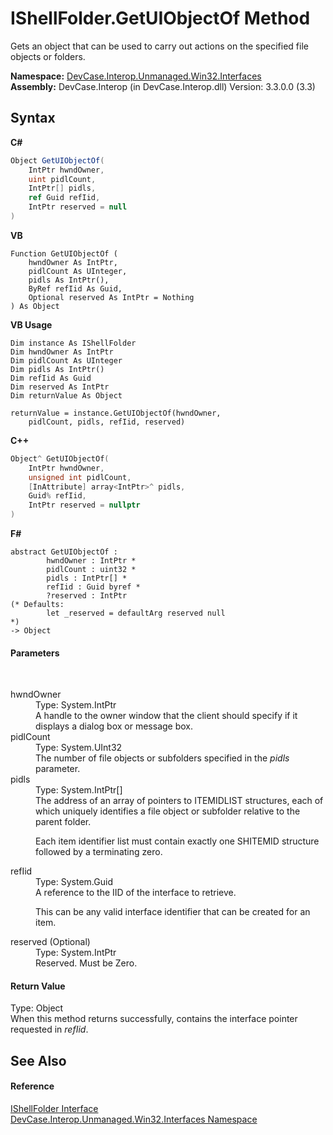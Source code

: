 # IShellFolder.GetUIObjectOf Method 
 

Gets an object that can be used to carry out actions on the specified file objects or folders.

**Namespace:**&nbsp;<a href="N_DevCase_Interop_Unmanaged_Win32_Interfaces">DevCase.Interop.Unmanaged.Win32.Interfaces</a><br />**Assembly:**&nbsp;DevCase.Interop (in DevCase.Interop.dll) Version: 3.3.0.0 (3.3)

## Syntax

**C#**<br />
``` C#
Object GetUIObjectOf(
	IntPtr hwndOwner,
	uint pidlCount,
	IntPtr[] pidls,
	ref Guid refIid,
	IntPtr reserved = null
)
```

**VB**<br />
``` VB
Function GetUIObjectOf ( 
	hwndOwner As IntPtr,
	pidlCount As UInteger,
	pidls As IntPtr(),
	ByRef refIid As Guid,
	Optional reserved As IntPtr = Nothing
) As Object
```

**VB Usage**<br />
``` VB Usage
Dim instance As IShellFolder
Dim hwndOwner As IntPtr
Dim pidlCount As UInteger
Dim pidls As IntPtr()
Dim refIid As Guid
Dim reserved As IntPtr
Dim returnValue As Object

returnValue = instance.GetUIObjectOf(hwndOwner, 
	pidlCount, pidls, refIid, reserved)
```

**C++**<br />
``` C++
Object^ GetUIObjectOf(
	IntPtr hwndOwner, 
	unsigned int pidlCount, 
	[InAttribute] array<IntPtr>^ pidls, 
	Guid% refIid, 
	IntPtr reserved = nullptr
)
```

**F#**<br />
``` F#
abstract GetUIObjectOf : 
        hwndOwner : IntPtr * 
        pidlCount : uint32 * 
        pidls : IntPtr[] * 
        refIid : Guid byref * 
        ?reserved : IntPtr 
(* Defaults:
        let _reserved = defaultArg reserved null
*)
-> Object 

```


#### Parameters
&nbsp;<dl><dt>hwndOwner</dt><dd>Type: System.IntPtr<br />A handle to the owner window that the client should specify if it displays a dialog box or message box.</dd><dt>pidlCount</dt><dd>Type: System.UInt32<br />The number of file objects or subfolders specified in the *pidls* parameter.</dd><dt>pidls</dt><dd>Type: System.IntPtr[]<br />The address of an array of pointers to ITEMIDLIST structures, each of which uniquely identifies a file object or subfolder relative to the parent folder. 

 Each item identifier list must contain exactly one SHITEMID structure followed by a terminating zero.</dd><dt>refIid</dt><dd>Type: System.Guid<br />A reference to the IID of the interface to retrieve. 

 This can be any valid interface identifier that can be created for an item.</dd><dt>reserved (Optional)</dt><dd>Type: System.IntPtr<br />Reserved. Must be Zero.</dd></dl>

#### Return Value
Type: Object<br />When this method returns successfully, contains the interface pointer requested in *refIid*.

## See Also


#### Reference
<a href="T_DevCase_Interop_Unmanaged_Win32_Interfaces_IShellFolder">IShellFolder Interface</a><br /><a href="N_DevCase_Interop_Unmanaged_Win32_Interfaces">DevCase.Interop.Unmanaged.Win32.Interfaces Namespace</a><br />
